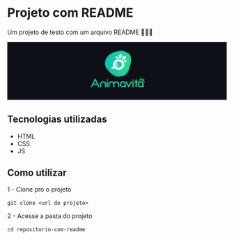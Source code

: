 # Projeto com README
Um projeto de testo com um arquivo README 😶‍🌫️📄

[<img src="./tela.gif" alt="gif da tela inicial do projeto xyz">](https://google.com)

## Tecnologias utilizadas
- HTML
- CSS
- JS

## Como utilizar

1 - Clone pro o projeto
```
git clone <url do projeto>
``` 
2 - Acesse a pasta do projeto
```
cd repositorio-com-readme
``` 